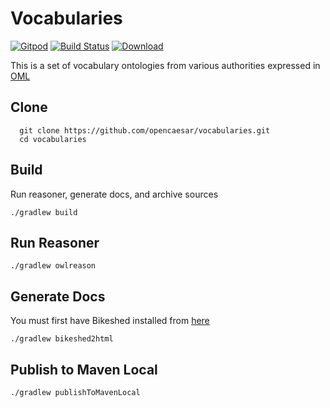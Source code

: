 # Vocabularies

[![Gitpod](https://img.shields.io/badge/gitpod-open-blue?logo=gitpod)](https://gitpod.io/#https://github.com/opencaesar/vocabularies) 
[![Build Status](https://travis-ci.org/opencaesar/vocabularies.svg?branch=master)](https://travis-ci.org/opencaesar/vocabularies)
[ ![Download](https://api.bintray.com/packages/opencaesar/vocabularies/vocabularies/images/download.svg) ](https://bintray.com/opencaesar/vocabularies/vocabularies/_latestVersion)

This is a set of vocabulary ontologies from various authorities expressed in [OML](https://github.com/opencaesar/oml)

## Clone
```
  git clone https://github.com/opencaesar/vocabularies.git
  cd vocabularies
```

## Build
Run reasoner, generate docs, and archive sources
```
./gradlew build
```

## Run Reasoner
```
./gradlew owlreason
```

## Generate Docs
You must first have Bikeshed installed from [here](https://tabatkins.github.io/bikeshed/#installing)
```
./gradlew bikeshed2html
```

## Publish to Maven Local
```
./gradlew publishToMavenLocal
```
